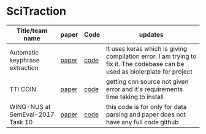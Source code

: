 # SciTraction




|**Title/team name**|**paper** | **Code** | **updates**|
| --- | --- | --- | --- |
| Automatic keyphrase extraction | [paper](papers/Automatic_keyphrase_extraction_An_overview_of_the_state_of_the_art.pdf) | [code](codes/Auto_keyphrase_extraction) | It uses keras which is giving compilation error. I am trying to fix it. The codebase can be used as biolerplate for project
| TTI COIN | [paper](papers/TTICOiN.pdf)|[code](codes/LSTM-ER/)| getting cnn source not given error and it's requirements time taking to install |
| WING-NUS at SemEval-2017 Task 10 | [paper](papers/WING-NUS.pdf)|[code](codes/science_ie/) | this code is for only for data parsing and paper does not have any full code github |


